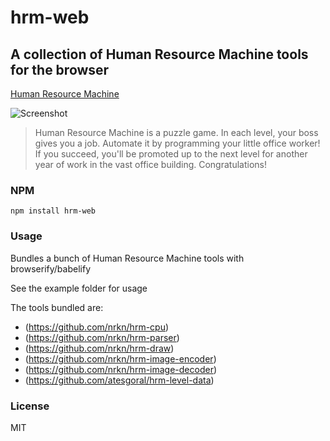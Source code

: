 # hrm-web
## A collection of Human Resource Machine tools for the browser

[Human Resource Machine](http://tomorrowcorporation.com/humanresourcemachine)

![Screenshot](http://tomorrowcorporation.com/blog/wp-content/themes/tcTheme2/images/hrm/screenshots/hrm_04.png)

> Human Resource Machine is a puzzle game. In each level, your boss gives you a job. Automate it by programming your little office worker! If you succeed, you'll be promoted up to the next level for another year of work in the vast office building. Congratulations!

### NPM

`npm install hrm-web`

### Usage

Bundles a bunch of Human Resource Machine tools with browserify/babelify

See the example folder for usage

The tools bundled are:

* (https://github.com/nrkn/hrm-cpu)
* (https://github.com/nrkn/hrm-parser)
* (https://github.com/nrkn/hrm-draw)
* (https://github.com/nrkn/hrm-image-encoder)
* (https://github.com/nrkn/hrm-image-decoder)
* (https://github.com/atesgoral/hrm-level-data)

### License

MIT